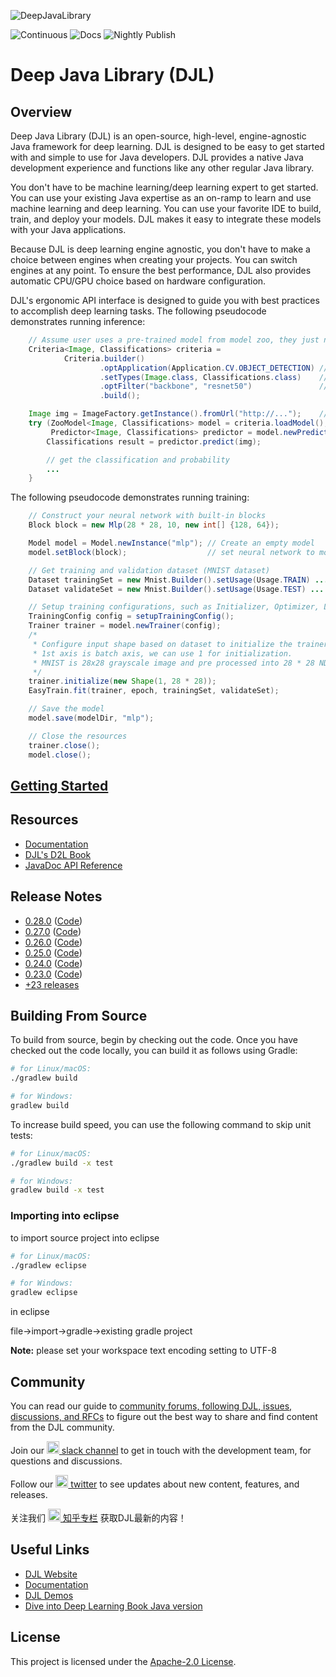 
![DeepJavaLibrary](website/img/deepjavalibrary.png?raw=true "Deep Java Library")

![Continuous](https://github.com/deepjavalibrary/djl/workflows/Continuous/badge.svg)
![Docs](https://github.com/deepjavalibrary/djl/workflows/Docs/badge.svg)
![Nightly Publish](https://github.com/deepjavalibrary/djl/workflows/Nightly%20Publish/badge.svg)

# Deep Java Library (DJL)

## Overview

Deep Java Library (DJL) is an open-source, high-level, engine-agnostic Java framework for deep learning. DJL is designed to be easy to get started with and simple to
use for Java developers. DJL provides a native Java development experience and functions like any other regular Java library.

You don't have to be machine learning/deep learning expert to get started. You can use your existing Java expertise as an on-ramp to learn and use machine learning and deep learning. You can
use your favorite IDE to build, train, and deploy your models. DJL makes it easy to integrate these models with your
Java applications.

Because DJL is deep learning engine agnostic, you don't have to make a choice
between engines when creating your projects. You can switch engines at any
point. To ensure the best performance, DJL also provides automatic CPU/GPU choice based on hardware configuration.

DJL's ergonomic API interface is designed to guide you with best practices to accomplish
deep learning tasks.
The following pseudocode demonstrates running inference:

```java
    // Assume user uses a pre-trained model from model zoo, they just need to load it
    Criteria<Image, Classifications> criteria =
            Criteria.builder()
                    .optApplication(Application.CV.OBJECT_DETECTION) // find object detection model
                    .setTypes(Image.class, Classifications.class)    // define input and output
                    .optFilter("backbone", "resnet50")               // choose network architecture
                    .build();

    Image img = ImageFactory.getInstance().fromUrl("http://...");    // read image
    try (ZooModel<Image, Classifications> model = criteria.loadModel();
         Predictor<Image, Classifications> predictor = model.newPredictor()) {
        Classifications result = predictor.predict(img);

        // get the classification and probability
        ...
    }
```

The following pseudocode demonstrates running training:

```java
    // Construct your neural network with built-in blocks
    Block block = new Mlp(28 * 28, 10, new int[] {128, 64});

    Model model = Model.newInstance("mlp"); // Create an empty model
    model.setBlock(block);                  // set neural network to model

    // Get training and validation dataset (MNIST dataset)
    Dataset trainingSet = new Mnist.Builder().setUsage(Usage.TRAIN) ... .build();
    Dataset validateSet = new Mnist.Builder().setUsage(Usage.TEST) ... .build();

    // Setup training configurations, such as Initializer, Optimizer, Loss ...
    TrainingConfig config = setupTrainingConfig();
    Trainer trainer = model.newTrainer(config);
    /*
     * Configure input shape based on dataset to initialize the trainer.
     * 1st axis is batch axis, we can use 1 for initialization.
     * MNIST is 28x28 grayscale image and pre processed into 28 * 28 NDArray.
     */
    trainer.initialize(new Shape(1, 28 * 28));
    EasyTrain.fit(trainer, epoch, trainingSet, validateSet);

    // Save the model
    model.save(modelDir, "mlp");

    // Close the resources
    trainer.close();
    model.close();
```

## [Getting Started](docs/quick_start.md)

## Resources

- [Documentation](docs/README.md#documentation)
- [DJL's D2L Book](https://d2l.djl.ai/)
- [JavaDoc API Reference](https://djl.ai/website/javadoc.html)

## Release Notes

* [0.28.0](https://github.com/deepjavalibrary/djl/releases/tag/v0.28.0) ([Code](https://github.com/deepjavalibrary/djl/tree/v0.28.0))
* [0.27.0](https://github.com/deepjavalibrary/djl/releases/tag/v0.27.0) ([Code](https://github.com/deepjavalibrary/djl/tree/v0.27.0))
* [0.26.0](https://github.com/deepjavalibrary/djl/releases/tag/v0.26.0) ([Code](https://github.com/deepjavalibrary/djl/tree/v0.26.0))
* [0.25.0](https://github.com/deepjavalibrary/djl/releases/tag/v0.25.0) ([Code](https://github.com/deepjavalibrary/djl/tree/v0.25.0))
* [0.24.0](https://github.com/deepjavalibrary/djl/releases/tag/v0.24.0) ([Code](https://github.com/deepjavalibrary/djl/tree/v0.24.0))
* [0.23.0](https://github.com/deepjavalibrary/djl/releases/tag/v0.23.0) ([Code](https://github.com/deepjavalibrary/djl/tree/v0.23.0))
* [+23 releases](https://github.com/deepjavalibrary/djl/releases)

## Building From Source

To build from source, begin by checking out the code.
Once you have checked out the code locally, you can build it as follows using Gradle:

```sh
# for Linux/macOS:
./gradlew build

# for Windows:
gradlew build
```

To increase build speed, you can use the following command to skip unit tests:

```sh
# for Linux/macOS:
./gradlew build -x test

# for Windows:
gradlew build -x test
```

### Importing into eclipse

to import source project into eclipse

```sh
# for Linux/macOS:
./gradlew eclipse

# for Windows:
gradlew eclipse

```

in eclipse 

file->import->gradle->existing gradle project

**Note:** please set your workspace text encoding setting to UTF-8

## Community

You can read our guide to [community forums, following DJL, issues, discussions, and RFCs](docs/forums.md) to figure out the best way to share and find content from the DJL community.

Join our [<img src='https://cdn3.iconfinder.com/data/icons/social-media-2169/24/social_media_social_media_logo_slack-512.png' width='20px' /> slack channel](http://tiny.cc/djl_slack) to get in touch with the development team, for questions and discussions.

Follow our [<img src='https://cdn2.iconfinder.com/data/icons/social-media-2285/512/1_Twitter_colored_svg-512.png' width='20px' /> twitter](https://twitter.com/deepjavalibrary) to see updates about new content, features, and releases.

关注我们 [<img src='https://www.iconfinder.com/icons/5060515/download/svg/512' width='20px' /> 知乎专栏](https://zhuanlan.zhihu.com/c_1255493231133417472) 获取DJL最新的内容！

## Useful Links

* [DJL Website](https://djl.ai/)
* [Documentation](https://docs.djl.ai/)
* [DJL Demos](https://docs.djl.ai/docs/demos/index.html)
* [Dive into Deep Learning Book Java version](https://d2l.djl.ai/)

## License

This project is licensed under the [Apache-2.0 License](LICENSE).
